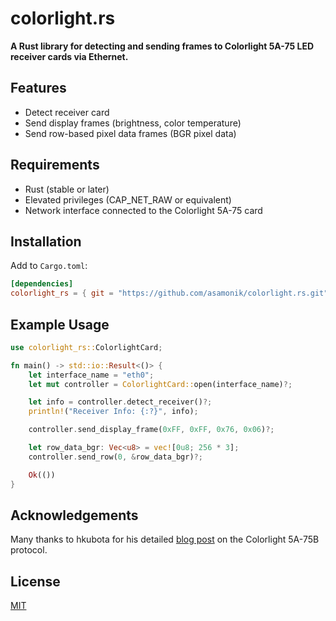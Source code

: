 # colorlight.rs

**A Rust library for detecting and sending frames to Colorlight 5A-75 LED receiver cards via Ethernet.**

## Features

- Detect receiver card
- Send display frames (brightness, color temperature)
- Send row-based pixel data frames (BGR pixel data)

## Requirements

- Rust (stable or later)
- Elevated privileges (CAP_NET_RAW or equivalent)
- Network interface connected to the Colorlight 5A-75 card

## Installation

Add to `Cargo.toml`:

```toml
[dependencies]
colorlight_rs = { git = "https://github.com/asamonik/colorlight.rs.git", branch = "main" }
```

## Example Usage

```rust
use colorlight_rs::ColorlightCard;

fn main() -> std::io::Result<()> {
    let interface_name = "eth0";
    let mut controller = ColorlightCard::open(interface_name)?;

    let info = controller.detect_receiver()?;
    println!("Receiver Info: {:?}", info);

    controller.send_display_frame(0xFF, 0xFF, 0x76, 0x06)?;

    let row_data_bgr: Vec<u8> = vec![0u8; 256 * 3];
    controller.send_row(0, &row_data_bgr)?;

    Ok(())
}
```

## Acknowledgements

Many thanks to hkubota for his detailed [blog post](https://hkubota.wordpress.com/2022/01/31/winter-project-colorlight-5a-75b-protocol/) on the Colorlight 5A-75B protocol.

## License

[MIT](./LICENSE)